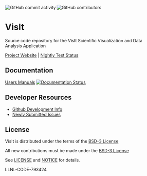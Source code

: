 
![GitHub commit activity](https://img.shields.io/github/commit-activity/m/visit-dav/visit.svg) ![GitHub contributors](https://img.shields.io/github/contributors-anon/visit-dav/visit.svg)

# VisIt

Source code repository for the VisIt Scientific Visualization and Data Analysis Application

[Project Website](https://visit.llnl.gov) | [Nightly Test Status](https://visit-dav.github.io/dashboard/)


##  Documentation

[Users Manuals](https://visit-sphinx-github-user-manual.readthedocs.io/en/develop) [![Documentation Status](https://readthedocs.org/projects/visit-sphinx-github-user-manual/badge/?version=develop)](https://visit-sphinx-github-user-manual.readthedocs.io/en/develop/?badge=develop)

##  Developer Resources

* [Github Development Info](https://visit-sphinx-github-user-manual.readthedocs.io/en/develop/dev_manual/GitHub.html)
* [Newly Submitted Issues](https://github.com/visit-dav/visit/issues?utf8=✓&q=is%3Aissue+is%3Aopen+-label%3Areviewed)


## License

VisIt is distributed under the terms of the [BSD-3 License](LICENSE)

All new contributions must be made under the [BSD-3 License](LICENSE)

See [LICENSE](LICENSE) and [NOTICE](NOTICE) for details.

LLNL-CODE-793424
